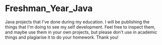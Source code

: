 # Freshman_Year_Java
Java projects that I've done during my education.
I will be publishing the things that I'm doing to see my self development.
Feel free to inspect them, and maybe use them in your own projects, but please don't use in academic things and plagiarise it to do your homework.
Thank you!
